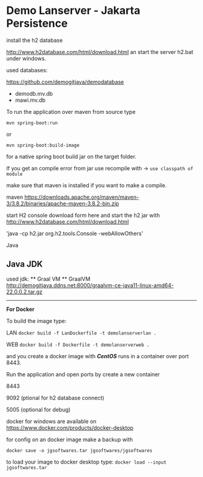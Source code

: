 Demo Lanserver - Jakarta Persistence
============================================================



install the h2 database

http://www.h2database.com/html/download.html
an start the server h2.bat under windows.



used databases:

https://github.com/demogitjava/demodatabase

- demodb.mv.db
- mawi.mv.db

                

To run the application over maven from source type

`mvn spring-boot:run`

or

`mvn spring-boot:build-image`

for a native spring boot build jar on the target folder.

If you get an compile error from jar use recompile with -> `use classpath of module`


make sure that maven is installed if you want to make a compile.

maven
https://downloads.apache.org/maven/maven-3/3.8.2/binaries/apache-maven-3.8.2-bin.zip



start H2 console
download form here and start the h2 jar with
http://www.h2database.com/html/download.html

'java -cp h2.jar org.h2.tools.Console -webAllowOthers'





Java 

Java JDK
----------------------------------------------

used jdk:
** Graal VM **
GraalVM
http://demogitjava.ddns.net:8000/graalvm-ce-java11-linux-amd64-22.0.0.2.tar.gz

----------------------------------------------



**For Docker** 

To build the image type:

LAN
`docker build -f LanDockerfile -t demolanserverlan .`

WEB
`docker build -f Dockerfile -t demolanserverweb .`

and you create a docker image with ***CentOS*** 
runs in a container over port 8443.






Run the application and open ports by create a new container

8443

9092 (ptional for h2 database connect)

5005 (optional for debug)



docker for windows are available on
https://www.docker.com/products/docker-desktop

for config on an docker image make a backup with

`docker save -o jgsoftwares.tar jgsoftwares/jgsoftwares`


to load your image to docker desktop type:
`docker load --input jgsoftwares.tar`

